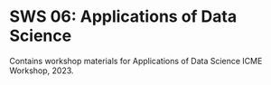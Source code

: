 # SWS 06: Applications of Data Science
Contains workshop materials for Applications of Data Science ICME Workshop, 2023.
